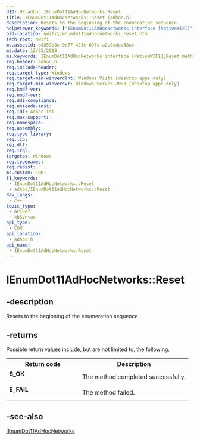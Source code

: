 ```yaml
---
UID: NF:adhoc.IEnumDot11AdHocNetworks.Reset
title: IEnumDot11AdHocNetworks::Reset (adhoc.h)
description: Resets to the beginning of the enumeration sequence.
helpviewer_keywords: ["IEnumDot11AdHocNetworks interface [NativeWIFI]","Reset method","IEnumDot11AdHocNetworks.Reset","IEnumDot11AdHocNetworks::Reset","Reset","Reset method [NativeWIFI]","Reset method [NativeWIFI]","IEnumDot11AdHocNetworks interface","adhoc/IEnumDot11AdHocNetworks::Reset","nwifi.ienumdot11adhocnetworks_reset"]
old-location: nwifi\ienumdot11adhocnetworks_reset.htm
tech.root: nwifi
ms.assetid: a8859b8e-9d77-423e-897c-a2c8cdea38ae
ms.date: 12/05/2018
ms.keywords: IEnumDot11AdHocNetworks interface [NativeWIFI],Reset method, IEnumDot11AdHocNetworks.Reset, IEnumDot11AdHocNetworks::Reset, Reset, Reset method [NativeWIFI], Reset method [NativeWIFI],IEnumDot11AdHocNetworks interface, adhoc/IEnumDot11AdHocNetworks::Reset, nwifi.ienumdot11adhocnetworks_reset
req.header: adhoc.h
req.include-header: 
req.target-type: Windows
req.target-min-winverclnt: Windows Vista [desktop apps only]
req.target-min-winversvr: Windows Server 2008 [desktop apps only]
req.kmdf-ver: 
req.umdf-ver: 
req.ddi-compliance: 
req.unicode-ansi: 
req.idl: Adhoc.idl
req.max-support: 
req.namespace: 
req.assembly: 
req.type-library: 
req.lib: 
req.dll: 
req.irql: 
targetos: Windows
req.typenames: 
req.redist: 
ms.custom: 19H1
f1_keywords:
 - IEnumDot11AdHocNetworks::Reset
 - adhoc/IEnumDot11AdHocNetworks::Reset
dev_langs:
 - c++
topic_type:
 - APIRef
 - kbSyntax
api_type:
 - COM
api_location:
 - adhoc.h
api_name:
 - IEnumDot11AdHocNetworks.Reset
---
```


# IEnumDot11AdHocNetworks::Reset


## -description

Resets to the beginning of the enumeration sequence.



## -returns

Possible return values include, but are not limited to, the following.

<table>
<tr>
<th>Return code</th>
<th>Description</th>
</tr>
<tr>
<td width="40%">
<dl>
<dt><b>S_OK</b></dt>
</dl>
</td>
<td width="60%">
The method completed successfully.

</td>
</tr>
<tr>
<td width="40%">
<dl>
<dt><b>E_FAIL</b></dt>
</dl>
</td>
<td width="60%">
The method failed.

</td>
</tr>
</table>

## -see-also

<a href="/windows/desktop/api/adhoc/nn-adhoc-ienumdot11adhocnetworks">IEnumDot11AdHocNetworks</a>
